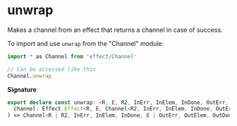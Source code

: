 # unwrap

Makes a channel from an effect that returns a channel in case of success.

To import and use `unwrap` from the "Channel" module:

```ts
import * as Channel from 'effect/Channel'

// Can be accessed like this
Channel.unwrap
```

**Signature**

```ts
export declare const unwrap: <R, E, R2, InErr, InElem, InDone, OutErr, OutElem, OutDone>(
  channel: Effect.Effect<R, E, Channel<R2, InErr, InElem, InDone, OutErr, OutElem, OutDone>>
) => Channel<R | R2, InErr, InElem, InDone, E | OutErr, OutElem, OutDone>
```
